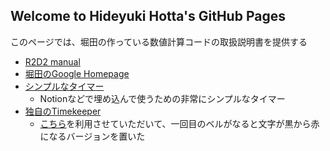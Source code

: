 ## Welcome to Hideyuki Hotta's GitHub Pages

このページでは、堀田の作っている数値計算コードの取扱説明書を提供する

- [R2D2 manual](https://hottahd.github.io/R2D2-manual/)
- [堀田のGoogle Homepage](https://sites.google.com/site/hideyukihotta/home_jp)
- [シンプルなタイマー](https://hottahd.github.io/simple_timer/)
    - Notionなどで埋め込んで使うための非常にシンプルなタイマー
- [独自のTimekeeper](https://hottahd.github.io/timekeeper/index.html#th=example)
    - [こちら](https://github.com/maruta/timekeeper)を利用させていただいて、一回目のベルがなると文字が黒から赤になるバージョンを置いた

